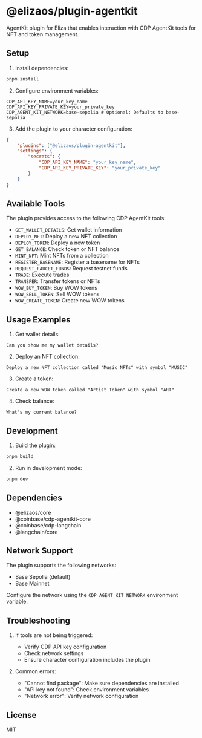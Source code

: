 # @elizaos/plugin-agentkit

AgentKit plugin for Eliza that enables interaction with CDP AgentKit tools for NFT and token management.

## Setup

1. Install dependencies:

```bash
pnpm install
```

2. Configure environment variables:

```env
CDP_API_KEY_NAME=your_key_name
CDP_API_KEY_PRIVATE_KEY=your_private_key
CDP_AGENT_KIT_NETWORK=base-sepolia # Optional: Defaults to base-sepolia
```

3. Add the plugin to your character configuration:

```json
{
    "plugins": ["@elizaos/plugin-agentkit"],
    "settings": {
        "secrets": {
            "CDP_API_KEY_NAME": "your_key_name",
            "CDP_API_KEY_PRIVATE_KEY": "your_private_key"
        }
    }
}
```

## Available Tools

The plugin provides access to the following CDP AgentKit tools:

-   `GET_WALLET_DETAILS`: Get wallet information
-   `DEPLOY_NFT`: Deploy a new NFT collection
-   `DEPLOY_TOKEN`: Deploy a new token
-   `GET_BALANCE`: Check token or NFT balance
-   `MINT_NFT`: Mint NFTs from a collection
-   `REGISTER_BASENAME`: Register a basename for NFTs
-   `REQUEST_FAUCET_FUNDS`: Request testnet funds
-   `TRADE`: Execute trades
-   `TRANSFER`: Transfer tokens or NFTs
-   `WOW_BUY_TOKEN`: Buy WOW tokens
-   `WOW_SELL_TOKEN`: Sell WOW tokens
-   `WOW_CREATE_TOKEN`: Create new WOW tokens

## Usage Examples

1. Get wallet details:

```
Can you show me my wallet details?
```

2. Deploy an NFT collection:

```
Deploy a new NFT collection called "Music NFTs" with symbol "MUSIC"
```

3. Create a token:

```
Create a new WOW token called "Artist Token" with symbol "ART"
```

4. Check balance:

```
What's my current balance?
```

## Development

1. Build the plugin:

```bash
pnpm build
```

2. Run in development mode:

```bash
pnpm dev
```

## Dependencies

-   @elizaos/core
-   @coinbase/cdp-agentkit-core
-   @coinbase/cdp-langchain
-   @langchain/core

## Network Support

The plugin supports the following networks:

-   Base Sepolia (default)
-   Base Mainnet

Configure the network using the `CDP_AGENT_KIT_NETWORK` environment variable.

## Troubleshooting

1. If tools are not being triggered:

    - Verify CDP API key configuration
    - Check network settings
    - Ensure character configuration includes the plugin

2. Common errors:
    - "Cannot find package": Make sure dependencies are installed
    - "API key not found": Check environment variables
    - "Network error": Verify network configuration

## License

MIT
